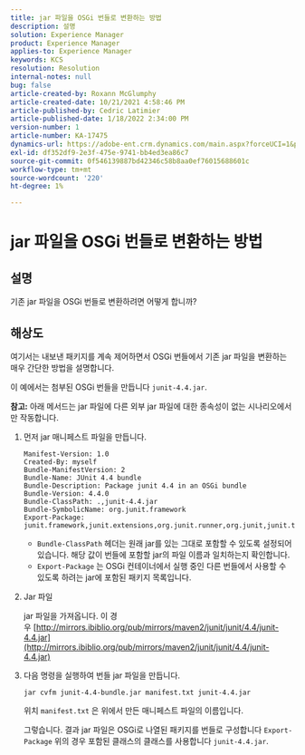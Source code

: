 ```yaml
---
title: jar 파일을 OSGi 번들로 변환하는 방법
description: 설명
solution: Experience Manager
product: Experience Manager
applies-to: Experience Manager
keywords: KCS
resolution: Resolution
internal-notes: null
bug: false
article-created-by: Roxann McGlumphy
article-created-date: 10/21/2021 4:58:46 PM
article-published-by: Cedric Latimier
article-published-date: 1/18/2022 2:34:00 PM
version-number: 1
article-number: KA-17475
dynamics-url: https://adobe-ent.crm.dynamics.com/main.aspx?forceUCI=1&pagetype=entityrecord&etn=knowledgearticle&id=94505726-9032-ec11-b6e5-000d3a5ba97a
exl-id: df352df9-2e3f-475e-9741-bb4ed3ea86c7
source-git-commit: 0f546139887bd42346c58b8aa0ef76015688601c
workflow-type: tm+mt
source-wordcount: '220'
ht-degree: 1%

---
```


# jar 파일을 OSGi 번들로 변환하는 방법

## 설명

기존 jar 파일을 OSGi 번들로 변환하려면 어떻게 합니까?

## 해상도

여기서는 내보낸 패키지를 계속 제어하면서 OSGi 번들에서 기존 jar 파일을 변환하는 매우 간단한 방법을 설명합니다.

이 예에서는 첨부된 OSGi 번들을 만듭니다 `junit-4.4.jar`.

**참고:** 아래 메서드는 jar 파일에 다른 외부 jar 파일에 대한 종속성이 없는 시나리오에서만 작동합니다.

1. 먼저 jar 매니페스트 파일을 만듭니다.

   ```
   Manifest-Version: 1.0
   Created-By: myself
   Bundle-ManifestVersion: 2
   Bundle-Name: JUnit 4.4 bundle
   Bundle-Description: Package junit 4.4 in an OSGi bundle
   Bundle-Version: 4.4.0
   Bundle-ClassPath: .,junit-4.4.jar
   Bundle-SymbolicName: org.junit.framework
   Export-Package: junit.framework,junit.extensions,org.junit.runner,org.junit,junit.textui
   ```

   - `Bundle-ClassPath` 헤더는 원래 jar를 있는 그대로 포함할 수 있도록 설정되어 있습니다. 해당 값이 번들에 포함할 jar의 파일 이름과 일치하는지 확인합니다.
   - `Export-Package` 는 OSGi 컨테이너에서 실행 중인 다른 번들에서 사용할 수 있도록 하려는 jar에 포함된 패키지 목록입니다.

1. Jar 파일

   jar 파일을 가져옵니다. 이 경우 [http://mirrors.ibiblio.org/pub/mirrors/maven2/junit/junit/4.4/junit-4.4.jar](http://mirrors.ibiblio.org/pub/mirrors/maven2/junit/junit/4.4/junit-4.4.jar)

1. 다음 명령을 실행하여 번들 jar 파일을 만듭니다.

   ```
   jar cvfm junit-4.4-bundle.jar manifest.txt junit-4.4.jar
   ```

   위치 `manifest.txt` 은 위에서 만든 매니페스트 파일의 이름입니다.

   그렇습니다. 결과 jar 파일은 OSGi로 나열된 패키지를 번들로 구성합니다 `Export-Package` 위의 경우 포함된 클래스의 클래스를 사용합니다 `junit-4.4.jar`.
